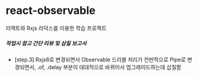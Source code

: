 # react-observable
리액트와 Rxjs 리덕스를 이용한 학습 프로젝트

##### 작업시 참고 간단 리뷰 및 삽질 보고서

- [step.3] Rxjs6로 변경되면서 Observable 드리블 처리가 전반적으로 Pipe로 변경되면서, .of, .delay 부분이 대대적으로 바뀌어서 업그레이드하는데 삽질함 